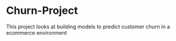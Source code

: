 # Churn-Project
This project looks at building models to predict customer churn in a ecommerce environment
